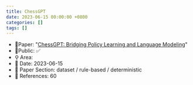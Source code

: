 ```yaml
---
title: ChessGPT
date: 2023-06-15 00:00:00 +0800
categories: []
tags: []
---
```


- 📙Paper: "[ChessGPT: Bridging Policy Learning and Language Modeling](https://www.semanticscholar.org/paper/ChessGPT%3A-Bridging-Policy-Learning-and-Language-Feng-Luo/b9a1189f2de7fd5e66551d7c425556e5642b823a)"
- 🔑Public: ✅
- ⚲ Area: 
- 📅 Date: 2023-06-15
- 🔎 Paper Section: dataset / rule-based / deterministic
- 📝 References: 60

